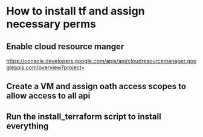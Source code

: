 # How to install tf and assign necessary perms

## Enable cloud resource manger
https://console.developers.google.com/apis/api/cloudresourcemanager.googleapis.com/overview?project=<project ID>

## Create a VM and assign oath access scopes to allow access to all api

## Run the install_terraform script to install everything


